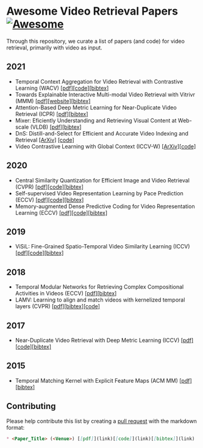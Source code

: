 # Awesome Video Retrieval Papers [![Awesome](https://awesome.re/badge.svg)](https://awesome.re)
Through this repository, we curate a list of papers (and code) for video retrieval, primarily with video as input.

## 2021
* Temporal Context Aggregation for Video Retrieval with Contrastive Learning (WACV) [[pdf]](https://openaccess.thecvf.com/content/WACV2021/papers/Shao_Temporal_Context_Aggregation_for_Video_Retrieval_With_Contrastive_Learning_WACV_2021_paper.pdf)[[code]](https://github.com/xwen99/temporal_context_aggregation)[[bibtex]](References/Shao_2021_WACV.bib)
* Towards Explainable Interactive Multi-modal Video Retrieval with Vitrivr (MMM) [[pdf]](https://link.springer.com/content/pdf/10.1007%2F978-3-030-67835-7_41.pdf)[[website]](https://www.vitrivr.org/)[[bibtex]](https://citation-needed.springer.com/v2/references/10.1007/978-3-030-67835-7_41?format=bibtex&flavour=citation) 
* Attention-Based Deep Metric Learning for Near-Duplicate Video Retrieval (ICPR) [[pdf]](https://www.microsoft.com/en-us/research/uploads/prod/2021/01/ICPR.pdf)[[bibtex]](https://www.microsoft.com/en-us/research/publication/attention-based-deep-metric-learning-for-near-duplicate-video-retrieval/bibtex/)
* Mixer: Eficiently Understanding and Retrieving Visual Content at Web-scale (VLDB) [[pdf]](http://vldb.org/pvldb/vol14/p2906-xiao.pdf)[[bibtex]](https://scholar.googleusercontent.com/scholar.bib?q=info:-e4icowLdvMJ:scholar.google.com/&output=citation&scisdr=CgUg_NMHEI7z0ab-pOM:AAGBfm0AAAAAYUz7vOOXablT2H_UbDKfVVmM1Pj5UR0O&scisig=AAGBfm0AAAAAYUz7vNi2QWzNddsUX_RKDED_wZDMTBHA&scisf=4&ct=citation&cd=-1&hl=en)
* DnS: Distill-and-Select for Efficient and Accurate Video Indexing and Retrieval [[ArXiv]](https://arxiv.org/pdf/2106.13266.pdf) [[code]](https://github.com/mever-team/distill-and-select)
* Video Contrastive Learning with Global Context (ICCV-W) [[ArXiv]](https://arxiv.org/pdf/2108.02722.pdf)[[code]](https://github.com/amazon-research/video-contrastive-learning)

## 2020
* Central Similarity Quantization for Efficient Image and Video Retrieval (CVPR) [[pdf]](https://openaccess.thecvf.com/content_CVPR_2020/papers/Yuan_Central_Similarity_Quantization_for_Efficient_Image_and_Video_Retrieval_CVPR_2020_paper.pdf)[[code]](https://github.com/yuanli2333/Hadamard-Matrix-for-hashing)[[bibtex]](References/Yuan_2020_CVPR.bib)
* Self-supervised Video Representation Learning by Pace Prediction (ECCV) [[pdf]](https://www.ecva.net/papers/eccv_2020/papers_ECCV/papers/123620494.pdf)[[code]](https://github.com/laura-wang/video-pace)[[bibtex]](https://citation-needed.springer.com/v2/references/10.1007/978-3-030-58520-4_30?format=bibtex&flavour=citation)
* Memory-augmented Dense Predictive Coding for Video Representation Learning (ECCV) [[pdf]](https://link.springer.com/content/pdf/10.1007/978-3-030-58580-8_19.pdf)[[code]](https://github.com/TengdaHan/MemDPC)[[bibtex]](References/Han_2020_ECCV.bib)

## 2019
* ViSiL: Fine-Grained Spatio-Temporal Video Similarity Learning (ICCV) [[pdf]](https://openaccess.thecvf.com/content_ICCV_2019/papers/Kordopatis-Zilos_ViSiL_Fine-Grained_Spatio-Temporal_Video_Similarity_Learning_ICCV_2019_paper.pdf)[[code]](https://github.com/MKLab-ITI/visil)[[bibtex]](References/Kordopatis-Zilos_2019_ICCV.bib)

## 2018
* Temporal Modular Networks for Retrieving Complex Compositional Activities in Videos (ECCV) [[pdf]](https://openaccess.thecvf.com/content_ECCV_2018/papers/Bingbin_Liu_Temporal_Modular_Networks_ECCV_2018_paper.pdf)[[bibtex]](References/Liu_2018_ECCV.bib)
* LAMV: Learning to align and match videos with kernelized temporal layers (CVPR) [[pdf]](https://openaccess.thecvf.com/content_cvpr_2018/papers/Baraldi_LAMV_Learning_to_CVPR_2018_paper.pdf)[[bibtex]](References/Baraldi_2018_CVPR.bib)[[code]](https://github.com/facebookresearch/videoalignment)

## 2017
* Near-Duplicate Video Retrieval with Deep Metric Learning (ICCV) [[pdf]](https://openaccess.thecvf.com/content_ICCV_2017_workshops/papers/w5/Kordopatis-Zilos_Near-Duplicate_Video_Retrieval_ICCV_2017_paper.pdf)[[code]](https://github.com/MKLab-ITI/ndvr-dml)[[bibtex]](References/Kordopatis-Zilos_2017_ICCV.bib)

## 2015
* Temporal Matching Kernel with Explicit Feature Maps (ACM MM) [[pdf]](https://dl.acm.org/doi/abs/10.1145/2733373.2806228)[[bibtex]](References/Poullot_2015_ACM_MM.bib)

## Contributing
Please help contribute this list by creating a [pull request](https://github.com/Arun-George-Zachariah/awesome-video-retrieval-papers/pulls) with the markdown format:
```markdown
* <Paper_Title> (<Venue>) [[pdf]](link)[[code]](link)[[bibtex]](link)
```
